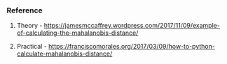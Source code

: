 ### Reference

1. Theory - https://jamesmccaffrey.wordpress.com/2017/11/09/example-of-calculating-the-mahalanobis-distance/

2. Practical - https://franciscomorales.org/2017/03/09/how-to-python-calculate-mahalanobis-distance/


